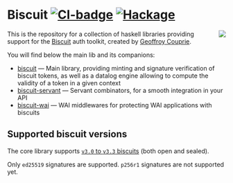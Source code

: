 # Biscuit [![CI-badge][CI-badge]][CI-url] [![Hackage][hackage]][hackage-url]

<img src="https://raw.githubusercontent.com/biscuit-auth/biscuit-haskell/main/assets/logo-black-white-bg.png" align=right>

This is the repository for a collection of haskell libraries providing support for the [Biscuit][biscuit] auth toolkit, created by [Geoffroy Couprie][gcouprie].

You will find below the main lib and its companions:

* [biscuit](./biscuit/) — Main library, providing minting and signature verification of biscuit tokens, as well as a datalog engine allowing to compute the validity of a token in a given context
* [biscuit-servant](./biscuit-servant) — Servant combinators, for a smooth integration in your API
* [biscuit-wai](./biscuit-wai) — WAI middlewares for protecting WAI applications with biscuits

## Supported biscuit versions

The core library supports [`v3.0` to `v3.3` biscuits][spec] (both open and sealed).

Only `ed25519` signatures are supported. `p256r1` signatures are not supported yet.

[CI-badge]: https://img.shields.io/github/actions/workflow/status/biscuit-auth/biscuit-haskell/github-actions.yml?style=flat-square&branch=main
[CI-url]: https://github.com/eclipse-biscuit/biscuit-haskell/actions
[Hackage]: https://img.shields.io/hackage/v/biscuit-haskell?color=purple&style=flat-square
[hackage-url]: https://hackage.haskell.org/package/biscuit-haskell
[gcouprie]: https://github.com/geal
[biscuit]: https://biscuitsec.org
[spec]: https://github.com/eclipse-biscuit/biscuit/blob/main/SPECIFICATIONS.md
